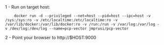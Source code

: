 1 - Run on target host:

```
    docker run -d --privileged --net=host --pid=host --ipc=host -v /sys:/sys:ro -v /etc/localtime:/etc/localtime:ro -v /var/lib/docker:/var/lib/docker:ro -v /run:/run -v /var/log:/var/log -v /dev/log:/dev/log --name=pcp-vector jmprusi/pcp-vector
```

2 - Point your browser to http://$HOST:9000


